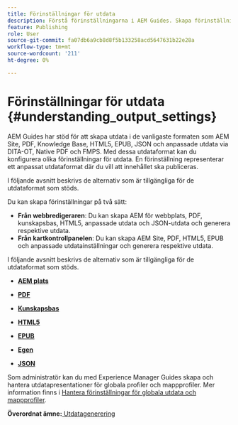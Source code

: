 ```yaml
---
title: Förinställningar för utdata
description: Förstå förinställningarna i AEM Guides. Skapa förinställningar för utdata från webbredigeraren och kartkontrollpanelen för AEM, PDF, HTML 5, EPUB, anpassade format och JSON-format.
feature: Publishing
role: User
source-git-commit: fa07db6a9cb8d8f5b133258acd5647631b22e28a
workflow-type: tm+mt
source-wordcount: '211'
ht-degree: 0%

---
```


# Förinställningar för utdata {#understanding_output_settings}

AEM Guides har stöd för att skapa utdata i de vanligaste formaten som AEM Site, PDF, Knowledge Base, HTML5, EPUB, JSON och anpassade utdata via DITA-OT, Native PDF och FMPS. Med dessa utdataformat kan du konfigurera olika förinställningar för utdata. En förinställning representerar ett anpassat utdataformat där du vill att innehållet ska publiceras.

I följande avsnitt beskrivs de alternativ som är tillgängliga för de utdataformat som stöds.

Du kan skapa förinställningar på två sätt:

- **Från webbredigeraren**: Du kan skapa AEM för webbplats, PDF, kunskapsbas, HTML5, anpassade utdata och JSON-utdata och generera respektive utdata.
- **Från kartkontrollpanelen**: Du kan skapa AEM Site, PDF, HTML5, EPUB och anpassade utdatainställningar och generera respektive utdata.

I följande avsnitt beskrivs de alternativ som är tillgängliga för de utdataformat som stöds.

- **[AEM plats](generate-output-aem-site.md)**

- **[PDF](generate-output-pdf.md)**

- **[Kunskapsbas](generate-output-knowledge-base.md)**

- **[HTML5](generate-output-html5.md)**

- **[EPUB](generate-output-epub.md)**

- **[Egen](generate-output-custom.md)**

- **[JSON](generate-output-json.md)**

Som administratör kan du med Experience Manager Guides skapa och hantera utdatapresentationer för globala profiler och mappprofiler. Mer information finns i [Hantera förinställningar för globala utdata och mappprofiler](./web-editor-manage-output-presets.md).

**Överordnat ämne:**[ Utdatagenerering](generate-output.md)
